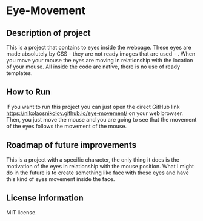 # Eye-Movement
## Description of project
This is a project that contains to eyes inside the webpage. These eyes are made absolutely by CSS - they are not ready images that are used - . When you move your mouse the eyes are moving in relationship with the location of your mouse. All inside the code are native, there is no use of ready templates.
## How to Run
If you want to run this project you can just open the direct GitHub link https://nikolaosnikolov.github.io/eye-movement/ on your web browser. Then, you just move the mouse and you are going to see that the movement of the eyes follows the movement of the mouse.
## Roadmap of future improvements
This is a project with a specific character, the only thing it does is the motivation of the eyes in relationship with the mouse position. What I might do in the future is to create something like face with these eyes and have this kind of eyes movement inside the face.
## License information
MIT license.
